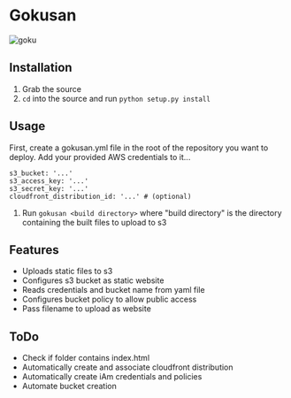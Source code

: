 # Gokusan

![goku](http://vignette3.wikia.nocookie.net/dragonballfanon/images/5/54/KidGoku.jpg)

## Installation

1. Grab the source
1. `cd` into the source and run `python setup.py install`

## Usage

First, create a gokusan.yml file in the root of the repository you want to deploy. Add your provided AWS credentials to it...

```
s3_bucket: '...'
s3_access_key: '...'
s3_secret_key: '...'
cloudfront_distribution_id: '...' # (optional)
```

1. Run `gokusan <build directory>` where "build directory" is the directory containing the built files to upload to s3

## Features

- Uploads static files to s3
- Configures s3 bucket as static website
- Reads credentials and bucket name from yaml file
- Configures bucket policy to allow public access
- Pass filename to upload as website

## ToDo

- Check if folder contains index.html
- Automatically create and associate cloudfront distribution
- Automatically create iAm credentials and policies
- Automate bucket creation
